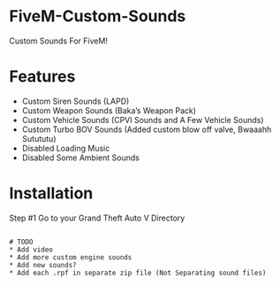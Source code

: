 # FiveM-Custom-Sounds
Custom Sounds For FiveM! 
# Features
* Custom Siren Sounds (LAPD)
* Custom Weapon Sounds (Baka’s Weapon Pack)
* Custom Vehicle Sounds (CPVI Sounds and A Few Vehicle Sounds)
* Custom Turbo BOV Sounds (Added custom blow off valve, Bwaaahh Sutututu)
* Disabled Loading Music
* Disabled Some Ambient Sounds
# Installation
Step #1
Go to your Grand Theft Auto V Directory
```

# TODO
* Add video
* Add more custom engine sounds
* Add new sounds?
* Add each .rpf in separate zip file (Not Separating sound files)
